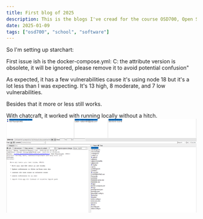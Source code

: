 ```yaml
---
title: First blog of 2025
description: This is the blogs I've cread for the course OSD700, Open Source Development 700.
date: 2025-01-09
tags: ["osd700", "school", "software"]
---
```


So I'm setting up starchart:

First issue ish is the docker-compose.yml: C: the attribute version is obsolete, it will be ignored, please remove it to avoid potential confusion"

As expected, it has a few vulnerabilities cause it's using node 18 but it's a lot less than I was expecting. It's 13 high, 8 moderate, and 7 low vulnerabilities.

Besides that it more or less still works.

With chatcraft, it worked with running locally without a hitch.
<img src="./image.png" alt="Crudely drawn rat with long neck">
